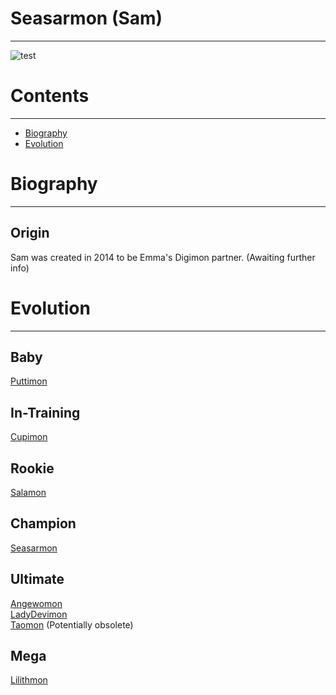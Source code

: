 # Seasarmon (Sam)
-----
![test]({{site.baseurl}}/wiki/resources/Seasarmon.png)

# Contents
-----

- [Biography](#biography)
- [Evolution](#evolution)

# Biography
-----

## Origin
Sam was created in 2014 to be Emma's Digimon partner. (Awaiting further info)

# Evolution
-----

## Baby  
[Puttimon](http://www.wikimon.net/puttimon)

## In-Training  
[Cupimon](http://www.wikimon.net/cupimon)

## Rookie
[Salamon](http://www.wikimon.net/salamon)  

## Champion
[Seasarmon](http://www.wikimon.net/seasarmon)  

## Ultimate
[Angewomon](http://www.wikimon.net/angewomon)  
[LadyDevimon](http://www.wikimon.net/lady_devimon)  
[Taomon](http://www.wikimon.net/taomon) (Potentially obsolete)  

## Mega
[Lilithmon](http://www.wikimon.net/lilithmon)  
